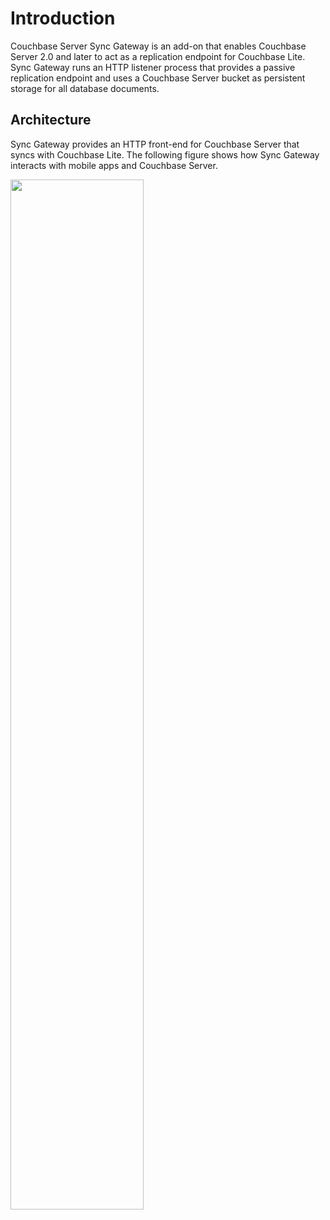 # Introduction

Couchbase Server Sync Gateway is an add-on that enables Couchbase Server 2.0 and later to act as a replication endpoint for Couchbase Lite. Sync Gateway runs an HTTP listener process that provides a passive replication endpoint and uses a Couchbase Server bucket as persistent storage for all database documents.

## Architecture

Sync Gateway provides an HTTP front-end for Couchbase Server that syncs with Couchbase Lite. The following figure shows how Sync Gateway interacts with mobile apps and Couchbase Server.

<img src="images/mobile-solution.png" width="65%" />


